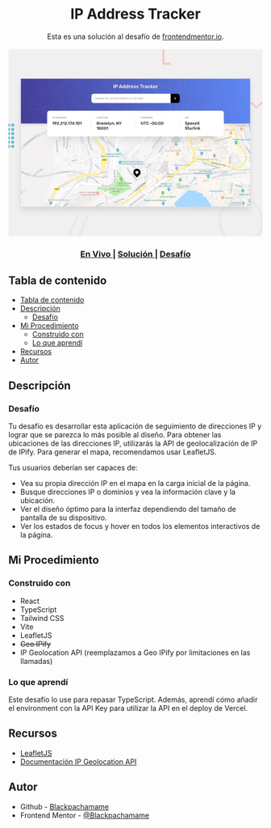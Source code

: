 <h1 align="center">IP Address Tracker</h1>

<div align="center">
   Esta es una solución al desafío de <a href="https://www.frontendmentor.io/">frontendmentor.io</a>.
</div>
<br>
<div align="center">
   <img src="./src/assets/design/desktop-preview.jpg"></img>
  <h3>
    <a href="https://ip-address-tracker-nu-one.vercel.app/">
      En Vivo
    </a>
    <span> | </span>
    <a href="https://www.frontendmentor.io/solutions/ip-address-tracker">
      Solución
    </a>
    <span> | </span>
    <a href="https://www.frontendmentor.io/challenges/ip-address-tracker-I8-0yYAH0">
      Desafío
    </a>
  </h3>
</div>

## Tabla de contenido

- [Tabla de contenido](#tabla-de-contenido)
- [Descripción](#descripción)
  - [Desafío](#desafío)
- [Mi Procedimiento](#mi-procedimiento)
  - [Construido con](#construido-con)
  - [Lo que aprendí](#lo-que-aprendí)
- [Recursos](#recursos)
- [Autor](#autor)

## Descripción

### Desafío

Tu desafío es desarrollar esta aplicación de seguimiento de direcciones IP y lograr que se parezca lo más posible al diseño. Para obtener las ubicaciones de las direcciones IP, utilizarás la API de geolocalización de IP de IPify. Para generar el mapa, recomendamos usar LeafletJS.

Tus usuarios deberían ser capaces de:

- Vea su propia dirección IP en el mapa en la carga inicial de la página.
- Busque direcciones IP o dominios y vea la información clave y la ubicación.
- Ver el diseño óptimo para la interfaz dependiendo del tamaño de pantalla de su dispositivo.
- Ver los estados de focus y hover en todos los elementos interactivos de la página.

## Mi Procedimiento

### Construido con

- React
- TypeScript
- Tailwind CSS
- Vite
- LeafletJS
- ~~Geo IPify~~
- IP Geolocation API (reemplazamos a Geo IPify por limitaciones en las llamadas)

### Lo que aprendí

Este desafío lo use para repasar TypeScript. Además, aprendí cómo añadir el environment con la API Key para utilizar la API en el deploy de Vercel.

## Recursos

- [LeafletJS]([LeafletJS](https://leafletjs.com/))
- [Documentación IP Geolocation API](https://ipgeolocation.io/ip-location-api.html#documentation-overview)

## Autor

- Github - [Blackpachamame](https://github.com/Blackpachamame)
- Frontend Mentor - [@Blackpachamame](https://www.frontendmentor.io/profile/Blackpachamame)
